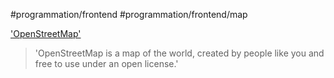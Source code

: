 #programmation/frontend 
#programmation/frontend/map

['OpenStreetMap']('https://www.openstreetmap.org')
> 'OpenStreetMap is a map of the world, created by people like you and free to use under an open license.'
